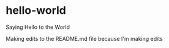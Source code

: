 # hello-world
Saying Hello to the World

Making edits to the README.md file because I'm making edits
